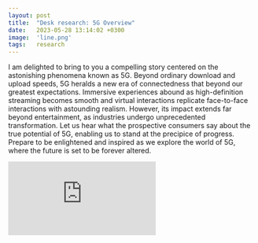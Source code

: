 ```yaml
---
layout: post
title:  "Desk research: 5G Overview"
date:   2023-05-28 13:14:02 +0300
image:  'line.png'
tags:   research
---
```


I am delighted to bring to you a compelling story centered on the astonishing phenomena known as 5G. Beyond ordinary download and upload speeds, 5G heralds a new era of connectedness that beyond our greatest expectations. Immersive experiences abound as high-definition streaming becomes smooth and virtual interactions replicate face-to-face interactions with astounding realism. However, its impact extends far beyond entertainment, as industries undergo unprecedented transformation. Let us hear what the prospective consumers say about the true potential of 5G, enabling us to stand at the precipice of progress. Prepare to be enlightened and inspired as we explore the world of 5G, where the future is set to be forever altered.

<p><embed src="https://kiranaananda.github.io/portfolio/assets/img/5g-overview-may-2023.pdf" style="vertical-align:middle;margin:0px 0px" /></p>
